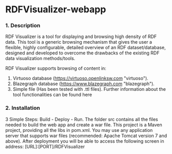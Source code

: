 # RDFVisualizer-webapp

### 1. Description ###

RDF Visualizer is a tool for displaying and browsing high density of RDF data. This tool is a generic browsing mechanism that gives the user a flexible, highly configurable, detailed overview of an RDF dataset/database, designed and developed to overcome the drawbacks of the existing RDF data visualization methods/tools.

RDF Visualizer supports browsing of content in:
1. Virtuoso database (https://virtuoso.openlinksw.com "virtuoso").
2. Blazegraph database (https://www.blazegraph.com "blazegraph"). 
3. Simple file (Has been tested with .ttl files).
Further information about the tool functionalities can be found here

### 2. Installation ###

3 Simple Steps: Build - Deploy - Run.
The folder src contains all the files needed to build the web app and create a war file.
This project is a Maven project, providing all the libs in pom.xml. 
You may use any application server that supports war files (recommended: Apache Tomcat version 7 and above).
After deployment you will be able to access the following screen in address: [URL]:[PORT]/RDFVisualizer

